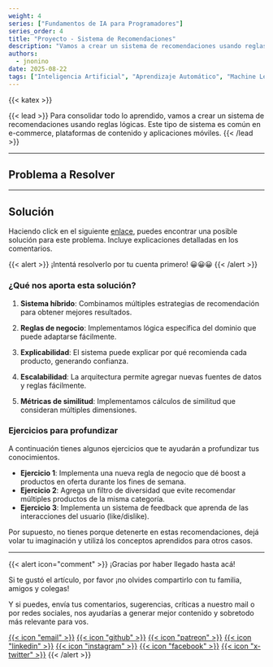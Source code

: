 ```yaml
---
weight: 4
series: ["Fundamentos de IA para Programadores"]
series_order: 4
title: "Proyecto - Sistema de Recomendaciones"
description: "Vamos a crear un sistema de recomendaciones usando reglas lógicas. Este tipo de sistema es común en e-commerce, plataformas de contenido y aplicaciones móviles."
authors:
  - jnonino
date: 2025-08-22
tags: ["Inteligencia Artificial", "Aprendizaje Automático", "Machine Learning", "Recomendaciones"]
---
```

{{< katex >}}

{{< lead >}}
Para consolidar todo lo aprendido, vamos a crear un sistema de recomendaciones usando reglas lógicas. Este tipo de sistema es común en e-commerce, plataformas de contenido y aplicaciones móviles.
{{< /lead >}}

---

## Problema a Resolver


---

## Solución

Haciendo click en el siguiente [enlace](https://raw.githubusercontent.com/learn-software-engineering/examples/main/ai/module1/sistema_de_recomendaciones_basico.py), puedes encontrar una posible solución para este problema. Incluye explicaciones detalladas en los comentarios.

{{< alert >}}
¡Intentá resolverlo por tu cuenta primero! 😀😀😀
{{< /alert >}}

### ¿Qué nos aporta esta solución?

1. **Sistema híbrido**: Combinamos múltiples estrategias de recomendación para obtener mejores resultados.

2. **Reglas de negocio**: Implementamos lógica específica del dominio que puede adaptarse fácilmente.

3. **Explicabilidad**: El sistema puede explicar por qué recomienda cada producto, generando confianza.

4. **Escalabilidad**: La arquitectura permite agregar nuevas fuentes de datos y reglas fácilmente.

5. **Métricas de similitud**: Implementamos cálculos de similitud que consideran múltiples dimensiones.

### Ejercicios para profundizar

A continuación tienes algunos ejercicios que te ayudarán a profundizar tus conocimientos.

- **Ejercicio 1**: Implementa una nueva regla de negocio que dé boost a productos en oferta durante los fines de semana.
- **Ejercicio 2**: Agrega un filtro de diversidad que evite recomendar múltiples productos de la misma categoría.
- **Ejercicio 3**: Implementa un sistema de feedback que aprenda de las interacciones del usuario (like/dislike).

Por supuesto, no tienes porque detenerte en estas recomendaciones, dejá volar tu imaginación y utilizá los conceptos aprendidos para otros casos.

---

{{< alert icon="comment" >}}
¡Gracias por haber llegado hasta acá!

Si te gustó el artículo, por favor ¡no olvides compartirlo con tu familia, amigos y colegas!

Y si puedes, envía tus comentarios, sugerencias, críticas a nuestro mail o por redes sociales, nos ayudarías a generar mejor contenido y sobretodo más relevante para vos.

[{{< icon "email" >}}](mailto:learn.software.eng@gmail.com)
[{{< icon "github" >}}](https://github.com/learn-software-engineering)
[{{< icon "patreon" >}}](https://patreon.com/learnsoftwareeng)
[{{< icon "linkedin" >}}](https://linkedin.com/company/learn-software)
[{{< icon "instagram" >}}](https://www.instagram.com/learnsoftwareeng)
[{{< icon "facebook" >}}](https://www.facebook.com/learn.software.eng)
[{{< icon "x-twitter" >}}](https://x.com/software45687)
{{< /alert >}}
